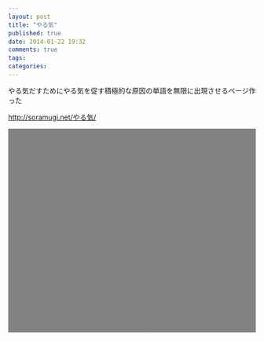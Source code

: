 ```yaml
---
layout: post
title: "やる気"
published: true
date: 2014-01-22 19:32
comments: true
tags: 
categories: 
---
```


やる気だすためにやる気を促す積極的な原因の単語を無限に出現させるページ作った

<http://soramugi.net/やる気/>

![3c931e0462504387f192e000cc949535.gif](/images/2014/01/22/3c931e0462504387f192e000cc949535.gif)

